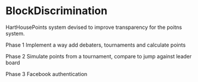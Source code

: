 # BlockDiscrimination
HartHousePoints system devised to improve transparency for the poitns system.

Phase 1
Implement a way add debaters, tournaments and calculate points

Phase 2
Simulate points from a tournament, compare to jump against leader board

Phase 3
Facebook authentication
